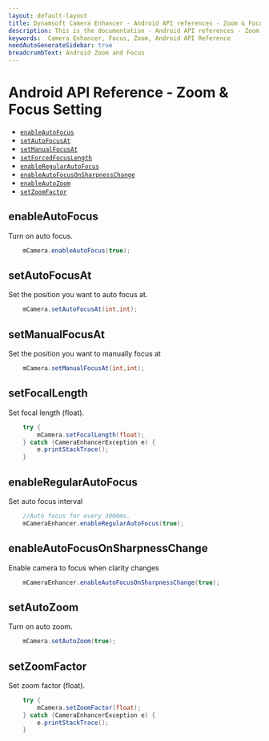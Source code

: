 ```yaml
---
layout: default-layout
title: Dynamsoft Camera Enhancer - Android API references - Zoom & Focus Setting
description: This is the documentation - Android API references - Zoom & Focus Setting page of Dynamsoft Camera Enhancer.
keywords:  Camera Enhancer, Focus, Zoom, Android API Reference
needAutoGenerateSidebar: true
breadcrumbText: Android Zoom and Focus
---
```


# Android API Reference - Zoom & Focus Setting

- [`enableAutoFocus`](#enableAutoFocus)
- [`setAutoFocusAt`](#setAutoFocusAt)
- [`setManualFocusAt`](#setManualFocusAt)
- [`setForcedFocusLength`](#setForcedFocusLength)
- [`enableRegularAutoFocus`](#enableRegularAutoFocus)
- [`enableAutoFocusOnSharpnessChange`](#enableAutoFocusOnSharpnessChange)
- [`enableAutoZoom`](#enableAutoZoom)
- [`setZoomFactor`](#setZoomFactor)

## enableAutoFocus

Turn on auto focus.
```java
    mCamera.enableAutoFocus(true);
```

## setAutoFocusAt
    
Set the position you want to auto focus at.
```java
    mCamera.setAutoFocusAt(int,int);
```
## setManualFocusAt

Set the position you want to manually focus at
```java
    mCamera.setManualFocusAt(int,int);
```

## setFocalLength

Set focal length (float).
```java
    try {
        mCamera.setFocalLength(float);
    } catch (CameraEnhancerException e) {
        e.printStackTrace();
    }
```

## enableRegularAutoFocus

Set auto focus interval
```java
    //Auto focus for every 3000ms. 
    mCameraEnhancer.enableRegularAutoFocus(true);
```

## enableAutoFocusOnSharpnessChange

Enable camera to focus when clarity changes
```java
    mCameraEnhancer.enableAutoFocusOnSharpnessChange(true);
```

## setAutoZoom

Turn on auto zoom.
```java
    mCamera.setAutoZoom(true);
```

## setZoomFactor

Set zoom factor (float).
```java
    try {
        mCamera.setZoomFactor(float);
    } catch (CameraEnhancerException e) {
        e.printStackTrace();
    }
```